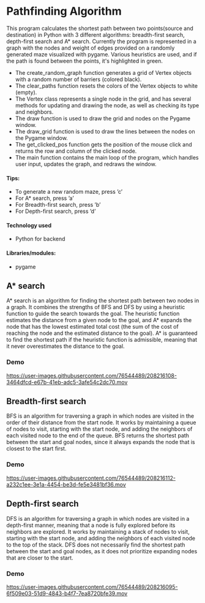 # Pathfinding Algorithm

This program calculates the shortest path between two points(source and destination) in Python with 3 different algorithms: breadth-first search, depth-first search and A* search. Currently the program is represented in a graph with the nodes and weight of edges provided on a randomly generated maze visualized with pygame. Various heuristics are used, and if the path is found between the points, it's highlighted in green.

* The create_random_graph function generates a grid of Vertex objects with a random number of barriers (colored black).
* The clear_paths function resets the colors of the Vertex objects to white (empty).
* The Vertex class represents a single node in the grid, and has several methods for updating and drawing the node, as well as checking its type and neighbors.
* The draw function is used to draw the grid and nodes on the Pygame window.
* The draw_grid function is used to draw the lines between the nodes on the Pygame window.
* The get_clicked_pos function gets the position of the mouse click and returns the row and column of the clicked node.
* The main function contains the main loop of the program, which handles user input, updates the graph, and redraws the window.

#### Tips:
* To generate a new random maze, press ’c’
* For A* search, press ’a’
* For Breadth-first search, press ’b’
* For Depth-first search, press ’d’

#### Technology used
* Python for backend

#### Libraries/modules:
* pygame


## A* search
A* search is an algorithm for finding the shortest path between two nodes in a graph. It combines the strengths of BFS and DFS by using a heuristic function to guide the search towards the goal. The heuristic function estimates the distance from a given node to the goal, and A* expands the node that has the lowest estimated total cost (the sum of the cost of reaching the node and the estimated distance to the goal). A* is guaranteed to find the shortest path if the heuristic function is admissible, meaning that it never overestimates the distance to the goal.
### Demo
https://user-images.githubusercontent.com/76544489/208216108-3464dfcd-e67b-41eb-adc5-3afe54c2dc70.mov

## Breadth-first search
BFS is an algorithm for traversing a graph in which nodes are visited in the order of their distance from the start node. It works by maintaining a queue of nodes to visit, starting with the start node, and adding the neighbors of each visited node to the end of the queue. BFS returns the shortest path between the start and goal nodes, since it always expands the node that is closest to the start first.
### Demo
https://user-images.githubusercontent.com/76544489/208216112-a232c1ee-3e1a-4454-be3d-fe5e3481bf36.mov

## Depth-first search 
DFS is an algorithm for traversing a graph in which nodes are visited in a depth-first manner, meaning that a node is fully explored before its neighbors are explored. It works by maintaining a stack of nodes to visit, starting with the start node, and adding the neighbors of each visited node to the top of the stack. DFS does not necessarily find the shortest path between the start and goal nodes, as it does not prioritize expanding nodes that are closer to the start.
### Demo
https://user-images.githubusercontent.com/76544489/208216095-6f509e03-51d9-4843-b4f7-7ea8720bfe39.mov
